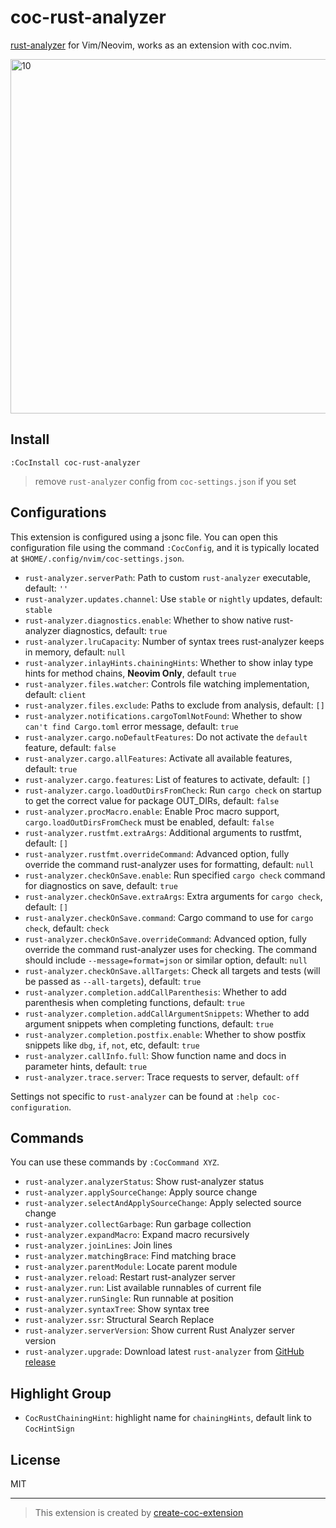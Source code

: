 # coc-rust-analyzer

[rust-analyzer](https://github.com/rust-analyzer/rust-analyzer) for Vim/Neovim, works as an extension with coc.nvim.

<img width="567" alt="10" src="https://user-images.githubusercontent.com/345274/67060118-34808a00-f18e-11e9-9d76-22fff11b5802.png">

## Install

`:CocInstall coc-rust-analyzer`

> remove `rust-analyzer` config from `coc-settings.json` if you set

## Configurations

This extension is configured using a jsonc file. You can open this configuration file using the command `:CocConfig`, and it is typically located at `$HOME/.config/nvim/coc-settings.json`.

- `rust-analyzer.serverPath`: Path to custom `rust-analyzer` executable, default: `''`
- `rust-analyzer.updates.channel`: Use `stable` or `nightly` updates, default: `stable`
- `rust-analyzer.diagnostics.enable`: Whether to show native rust-analyzer diagnostics, default: `true`
- `rust-analyzer.lruCapacity`: Number of syntax trees rust-analyzer keeps in memory, default: `null`
- `rust-analyzer.inlayHints.chainingHints`: Whether to show inlay type hints for method chains, **Neovim Only**, default `true`
- `rust-analyzer.files.watcher`: Controls file watching implementation, default: `client`
- `rust-analyzer.files.exclude`: Paths to exclude from analysis, default: `[]`
- `rust-analyzer.notifications.cargoTomlNotFound`: Whether to show `can't find Cargo.toml` error message, default: `true`
- `rust-analyzer.cargo.noDefaultFeatures`: Do not activate the `default` feature, default: `false`
- `rust-analyzer.cargo.allFeatures`: Activate all available features, default: `true`
- `rust-analyzer.cargo.features`: List of features to activate, default: `[]`
- `rust-analyzer.cargo.loadOutDirsFromCheck`: Run `cargo check` on startup to get the correct value for package OUT_DIRs, default: `false`
- `rust-analyzer.procMacro.enable`: Enable Proc macro support, `cargo.loadOutDirsFromCheck` must be enabled, default: `false`
- `rust-analyzer.rustfmt.extraArgs`: Additional arguments to rustfmt, default: `[]`
- `rust-analyzer.rustfmt.overrideCommand`: Advanced option, fully override the command rust-analyzer uses for formatting, default: `null`
- `rust-analyzer.checkOnSave.enable`: Run specified `cargo check` command for diagnostics on save, default: `true`
- `rust-analyzer.checkOnSave.extraArgs`: Extra arguments for `cargo check`, default: `[]`
- `rust-analyzer.checkOnSave.command`: Cargo command to use for `cargo check`, default: `check`
- `rust-analyzer.checkOnSave.overrideCommand`: Advanced option, fully override the command rust-analyzer uses for checking. The command should include `--message=format=json` or similar option, default: `null`
- `rust-analyzer.checkOnSave.allTargets`: Check all targets and tests (will be passed as `--all-targets`), default: `true`
- `rust-analyzer.completion.addCallParenthesis`: Whether to add parenthesis when completing functions, default: `true`
- `rust-analyzer.completion.addCallArgumentSnippets`: Whether to add argument snippets when completing functions, default: `true`
- `rust-analyzer.completion.postfix.enable`: Whether to show postfix snippets like `dbg`, `if`, `not`, etc, default: `true`
- `rust-analyzer.callInfo.full`: Show function name and docs in parameter hints, default: `true`
- `rust-analyzer.trace.server`: Trace requests to server, default: `off`

Settings not specific to `rust-analyzer` can be found at `:help coc-configuration`.

## Commands

You can use these commands by `:CocCommand XYZ`.

- `rust-analyzer.analyzerStatus`: Show rust-analyzer status
- `rust-analyzer.applySourceChange`: Apply source change
- `rust-analyzer.selectAndApplySourceChange`: Apply selected source change
- `rust-analyzer.collectGarbage`: Run garbage collection
- `rust-analyzer.expandMacro`: Expand macro recursively
- `rust-analyzer.joinLines`: Join lines
- `rust-analyzer.matchingBrace`: Find matching brace
- `rust-analyzer.parentModule`: Locate parent module
- `rust-analyzer.reload`: Restart rust-analyzer server
- `rust-analyzer.run`: List available runnables of current file
- `rust-analyzer.runSingle`: Run runnable at position
- `rust-analyzer.syntaxTree`: Show syntax tree
- `rust-analyzer.ssr`: Structural Search Replace
- `rust-analyzer.serverVersion`: Show current Rust Analyzer server version
- `rust-analyzer.upgrade`: Download latest `rust-analyzer` from [GitHub release](https://github.com/rust-analyzer/rust-analyzer/releases)

## Highlight Group

- `CocRustChainingHint`: highlight name for `chainingHints`, default link to `CocHintSign`

## License

MIT

---

> This extension is created by [create-coc-extension](https://github.com/fannheyward/create-coc-extension)
